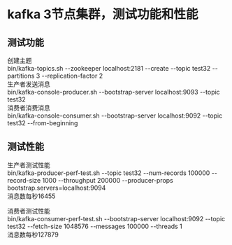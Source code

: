 # kafka 3节点集群，测试功能和性能  

## 测试功能  
创建主题  
bin/kafka-topics.sh --zookeeper localhost:2181 --create --topic test32 --partitions 3 --replication-factor 2  
生产者发送消息  
bin/kafka-console-producer.sh --bootstrap-server localhost:9093 --topic test32  
消费者消费消息  
bin/kafka-console-consumer.sh --bootstrap-server localhost:9092 --topic test32 --from-beginning  

## 测试性能  
生产者测试性能    
bin/kafka-producer-perf-test.sh --topic test32 --num-records 100000 --record-size 1000 --throughput 200000 --producer-props bootstrap.servers=localhost:9094  
消息数每秒16455  

消费者测试性能  
bin/kafka-consumer-perf-test.sh --bootstrap-server localhost:9092 --topic test32 --fetch-size 1048576 --messages 100000 --threads 1  
消息数每秒127879  